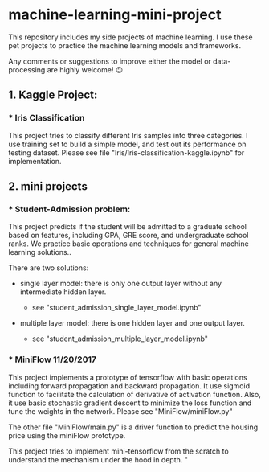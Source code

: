 # machine-learning-mini-project

This repository includes my side projects of machine learning. I use these pet projects to practice the machine learning models and frameworks. 

Any comments or suggestions to improve either the model or data-processing are highly welcome! 😉 

## 1. Kaggle Project:

### * Iris Classification

This project tries to classify different Iris samples into three categories. I use training set to build a simple model, and test out its performance on testing dataset. Please see file "Iris/Iris-classification-kaggle.ipynb" for implementation.


## 2. mini projects

### * Student-Admission problem:
This project predicts if the student will be admitted to a graduate school based on features, including GPA, GRE score, and undergraduate school ranks. We practice basic operations and techniques for general machine learning solutions..

There are two solutions:
* single layer model: there is only one output layer without any intermediate hidden layer. 

	-  see "student_admission_single_layer_model.ipynb"

* multiple layer model: there is one hidden layer and one output layer.
	- see "student_admission_multiple_layer_model.ipynb"


### * MiniFlow 11/20/2017
This project implements a prototype of tensorflow with basic operations including forward propagation and backward propagation. It use sigmoid function to facilitate the calculation of derivative of activation function. Also, it use basic stochastic gradient descent to minimize the loss function and tune the weights in the network. Please see "MiniFlow/miniFlow.py"

The other file "MiniFlow/main.py" is a driver function to predict the housing price using the miniFlow prototype. 

This project tries to implement mini-tensorflow from the scratch to understand the mechanism under the hood in depth. "
